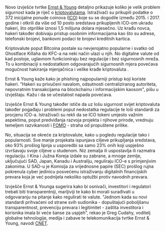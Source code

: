 
Novo izvješće tvrtke [Ernst & Young][ey] detaljno prikazuje koliko je velik problem sigurnost kada je riječ o [kriptovalutama][cc]. Istraživači su prikupili podatke o 372 inicijalne ponude coinova ([ICO][ico]) koje su se dogodile između 2015. i 2017. godine i otkrili da više od 10 posto sredstava prikupljenih ICO-om ukradu hakeri, što otprilike iznosi 1,5 milijuna dolara mjesečno. Uz krađu novca, hakeri također dobivaju pristup osobnim informacijama kao što su adrese, telefonski brojevi, bankovni podaci te brojevi kreditnih kartica.

Kriptovalute poput Bitcoina postale su nevjerojatno popularne i svatko od Ghostface Killaha do KFC-a na neki način ulazi u njih. No digitalne valute od kad postoje, uglavnom funkcioniraju bez regulacije i bez sigurnosnih mreža. To u kombinaciji s nedostatkom odgovarajućih sigurnosnih mjera povećava mogućnost hakiranja mjenjačnica i velike krađe kriptovaluta . 

Ernst & Young kaže kako je phishing najpopularniji pristup koji koriste hakeri. "Hakeri su privučeni navalom, odsutnosti centraliziranog autoriteta, nepovratnim transakcijama na blockchainu i informacijskim kaosom", pišu u izvještaju. Kažu i da se učestalost napada povećava.

Izvješće Ernst & Young također ističe da uz lošu sigurnost svijet kriptovaluta također pogađaju i problemi poput nedostatka regulacije te loši standardi za procjenu ICO-a. Istraživači su rekli da se ICO tokeni umjesto važnim aspektima, poput predviđanja razvoja projekta i njihove prirode, vrednuju temeljem razvikanosti i [FOMO][fomo] - straha od propuštene prilike.

No, situacija se okreće za kriptovalute, kako u pogledu regulacije tako i popularnosti. Sve manje projekata ispunjava ciljeve prikupljanja sredstava, oko 93% prošlog lipnja u usporedbi sa samo 23% onih koji uspješno izvršavaju svoje ciljeve u studenom. Niz zemalja ili uspostavlja ili razmatra regulaciju. I Kina i Južna Koreja izdale su zabrane, a mnoge zemlje, uključujući SAD, Japan, Kanadu i Australiju, reguliraju ICO-e s primjenjivim zakonima. U SAD-u je Komisija za vrijednosne papire (SEC) prošlog rujna pokrenula cyber ​​jedinicu posvećenu istraživanju digitalnih financijskih prevara koja je već podnijela nekoliko optužbi protiv navodnih prevara.

Izvješće Ernst & Younga sugerira kako bi osnivači, investitori i regulatori trebati biti transparentniji, marljiviji te kako bi morali surađivati ​​u odgovaranju na pitanje kako regulirati te valute. "Jednom kada su novi standardi prihvaćeni od strane svih sudionika - dopuštajući poboljšanu transparentnost, prevenciju prevara i legitimitet - zaštita investitora i korisnika imala bi veće šanse za uspjeh", rekao je Greg Cudahy, voditelj globalne tehnologije, medija i zabave te telekomunikacija tvrtke Ernst & Young, navodi [CNET][cnet].

[cnet]: https://www.cnet.com/news/hackers-stole-15-million-a-month-from-cryptocurrency-funds/
[fomo]: https://bitfalls.com/hr/glossary/#fomo
[cc]: https://bitfalls.com/hr/2017/08/20/cryptocurrency/
[ico]: https://bitfalls.com/hr/glossary/#ico
[ey]: http://www.ey.com/Publication/vwLUAssets/ey-research-initial-coin-offerings-icos/%24File/ey-research-initial-coin-offerings-icos.pdf





